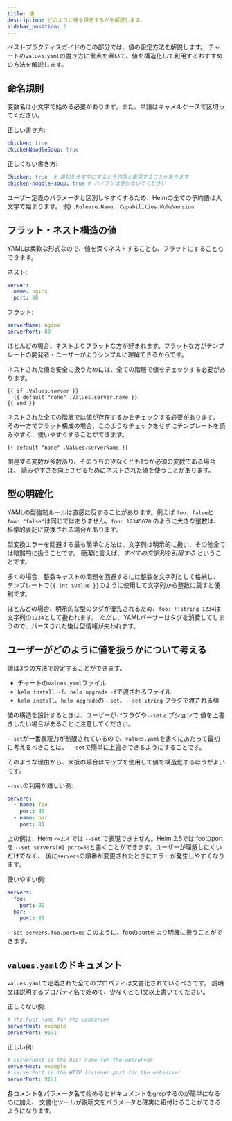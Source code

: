 ```yaml
---
title: 値
description: どのように値を設定するかを解説します。
sidebar_position: 2
---
```


ベストプラクティスガイドのこの部分では、値の設定方法を解説します。
チャートの`values.yaml`の書き方に重点を置いて、値を構造化して利用するおすすめの方法を解説します。

## 命名規則

変数名は小文字で始める必要があります。また、単語はキャメルケースで区切ってください。

正しい書き方:

```yaml
chicken: true
chickenNoodleSoup: true
```

正しくない書き方:

```yaml
Chicken: true  # 最初を大文字にすると予約語と衝突することがあります
chicken-noodle-soup: true # ハイフンは使わないでください
```

ユーザー定義のパラメータと区別しやすくするため、Helmの全ての予約語は大文字で始まります。
例) `.Release.Name`, `.Capabilities.KubeVersion`

## フラット・ネスト構造の値

YAMLは柔軟な形式なので、値を深くネストすることも、フラットにすることもできます。

ネスト:

```yaml
server:
  name: nginx
  port: 80
```

フラット:

```yaml
serverName: nginx
serverPort: 80
```

ほとんどの場合、ネストよりフラットな方が好まれます。フラットな方がテンプレートの開発者・ユーザーがよりシンプルに理解できるからです。

ネストされた値を安全に扱うためには、全ての階層で値をチェックする必要があります。

```
{{ if .Values.server }}
  {{ default "none" .Values.server.name }}
{{ end }}
```

ネストされた全ての階層では値が存在するかをチェックする必要があります。
その一方でフラット構成の場合、このようなチェックをせずにテンプレートを読みやすく、使いやすくすることができます。

```
{{ default "none" .Values.serverName }}
```

関連する変数が多数あり、そのうちの少なくとも1つが必須の変数である場合は、
読みやすさを向上させるためにネストされた値を使うことがあります。

## 型の明確化

YAMLの型強制ルールは直感に反することがあります。例えば `foo: false`と 
`foo: "false"`は同じではありません。`foo: 12345678` のように大きな整数は、
科学的表記に変換される場合があります。

型変換エラーを回避する最も簡単な方法は、文字列は明示的に扱い、その他全ては暗黙的に扱うことです。
簡潔に言えば、_すべての文字列を引用する_ ということです。

多くの場合、整数キャストの問題を回避するには整数を文字列として格納し、
テンプレートで`{{ int $value }}`のように使用して文字列から整数に戻すと便利です。

ほとんどの場合、明示的な型のタグが優先されるため、`foo: !!string 1234`は文字列の`1234`として扱われます。
_ただし_、YAMLパーサーはタグを消費してしまうので、パースされた後は型情報が失われます。

## ユーザーがどのように値を扱うかについて考える

値は3つの方法で設定することができます。

- チャートの`values.yaml`ファイル
- `helm install -f`、`helm upgrade -f`で渡されるファイル
- `helm install`、`helm upgrade`の`--set`、`--set-string` フラグで渡される値

値の構造を設計するときは、ユーザーが`-f`フラグや`--set`オプションで
値を上書きしたい場合があることに注意してください。

`--set`が一番表現力が制限されているので、`values.yaml`を書くにあたって最初に考えるべきことは、
`--set`で簡単に上書きできるようにすることです。

そのような理由から、大抵の場合はマップを使用して値を構造化するほうがよいです。

`--set`の利用が難しい例:

```yaml
servers:
  - name: foo
    port: 80
  - name: bar
    port: 81
```

上の例は、Helm `<=2.4` では `--set` で表現できません。Helm 2.5では fooのportを
`--set servers[0].port=80`と書くことができます。ユーザーが理解しにくいだけでなく、
後に`servers`の順番が変更されたときにエラーが発生しやすくなります。

使いやすい例:

```yaml
servers:
  foo:
    port: 80
  bar:
    port: 81
```

`--set servers.foo.port=80`
このように、fooのportをより明確に扱うことができます。

## `values.yaml`のドキュメント

`values.yaml`で定義された全てのプロパティは文書化されているべきです。
説明文は説明するプロパティ名で始めて、少なくとも1文以上書いてください。

正しくない例:

```yaml
# the host name for the webserver
serverHost: example
serverPort: 9191
```

正しい例:

```yaml
# serverHost is the host name for the webserver
serverHost: example
# serverPort is the HTTP listener port for the webserver
serverPort: 9191
```

各コメントをパラメータ名で始めるとドキュメントをgrepするのが簡単になるのに加え、
文書化ツールが説明文をパラメータと確実に紐付けることができるようになります。
